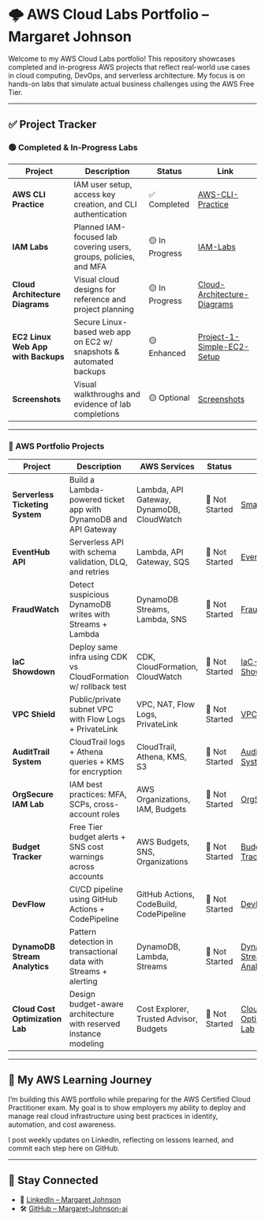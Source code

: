 
# 🌩️ AWS Cloud Labs Portfolio – Margaret Johnson

Welcome to my AWS Cloud Labs portfolio! This repository showcases completed and in-progress AWS projects that reflect real-world use cases in cloud computing, DevOps, and serverless architecture. My focus is on hands-on labs that simulate actual business challenges using the AWS Free Tier.

---

## ✅ Project Tracker

### 🟢 Completed & In-Progress Labs

| Project | Description | Status | Link |
|--------|-------------|--------|------|
| **AWS CLI Practice** | IAM user setup, access key creation, and CLI authentication | ✅ Completed | [AWS-CLI-Practice](./AWS-CLI-Practice) |
| **IAM Labs** | Planned IAM-focused lab covering users, groups, policies, and MFA | 🟡 In Progress | [IAM-Labs](./IAM-Labs) |
| **Cloud Architecture Diagrams** | Visual cloud designs for reference and project planning | 🟡 In Progress | [Cloud-Architecture-Diagrams](./Cloud-Architecture-Diagrams) |
| **EC2 Linux Web App with Backups** | Secure Linux-based web app on EC2 w/ snapshots & automated backups | 🟡 Enhanced | [Project-1-Simple-EC2-Setup](./Project-1-Simple-EC2-Setup) |
| **Screenshots** | Visual walkthroughs and evidence of lab completions | 🟡 Optional | [Screenshots](./Screenshots) |

---

### 🔵 AWS Portfolio Projects

| Project | Description | AWS Services | Status | Link |
|--------|-------------|--------------|--------|------|
| **Serverless Ticketing System** | Build a Lambda-powered ticket app with DynamoDB and API Gateway | Lambda, API Gateway, DynamoDB, CloudWatch | 🔲 Not Started | [SmartLinker](./SmartLinker) |
| **EventHub API** | Serverless API with schema validation, DLQ, and retries | Lambda, API Gateway, SQS | 🔲 Not Started | [EventHub](./EventHub) |
| **FraudWatch** | Detect suspicious DynamoDB writes with Streams + Lambda | DynamoDB Streams, Lambda, SNS | 🔲 Not Started | [FraudWatch](./FraudWatch) |
| **IaC Showdown** | Deploy same infra using CDK vs CloudFormation w/ rollback test | CDK, CloudFormation, CloudWatch | 🔲 Not Started | [IaC-Showdown](./IaC-Showdown) |
| **VPC Shield** | Public/private subnet VPC with Flow Logs + PrivateLink | VPC, NAT, Flow Logs, PrivateLink | 🔲 Not Started | [VPC-Shield](./VPC-Shield) |
| **AuditTrail System** | CloudTrail logs + Athena queries + KMS for encryption | CloudTrail, Athena, KMS, S3 | 🔲 Not Started | [AuditTrail-System](./AuditTrail-System) |
| **OrgSecure IAM Lab** | IAM best practices: MFA, SCPs, cross-account roles | AWS Organizations, IAM, Budgets | 🔲 Not Started | [OrgSecure](./OrgSecure) |
| **Budget Tracker** | Free Tier budget alerts + SNS cost warnings across accounts | AWS Budgets, SNS, Organizations | 🔲 Not Started | [Budget-Tracker](./Budget-Tracker) |
| **DevFlow** | CI/CD pipeline using GitHub Actions + CodePipeline | GitHub Actions, CodeBuild, CodePipeline | 🔲 Not Started | [DevFlow](./DevFlow) |
| **DynamoDB Stream Analytics** | Pattern detection in transactional data with Streams + alerting | DynamoDB, Lambda, Streams | 🔲 Not Started | [DynamoDB-Stream-Analytics](./DynamoDB-Stream-Analytics) |
| **Cloud Cost Optimization Lab** | Design budget-aware architecture with reserved instance modeling | Cost Explorer, Trusted Advisor, Budgets | 🔲 Not Started | [Cloud-Cost-Optimization-Lab](./Cloud-Cost-Optimization-Lab) |

---

## 🧠 My AWS Learning Journey

I’m building this AWS portfolio while preparing for the AWS Certified Cloud Practitioner exam. My goal is to show employers my ability to deploy and manage real cloud infrastructure using best practices in identity, automation, and cost awareness.

I post weekly updates on LinkedIn, reflecting on lessons learned, and commit each step here on GitHub.

---

## 🔗 Stay Connected

- 💼 [LinkedIn – Margaret Johnson](https://www.linkedin.com/in/margaretjohnson180)
- 🛠️ [GitHub – Margaret-Johnson-ai](https://github.com/Margaret-Johnson-ai)
